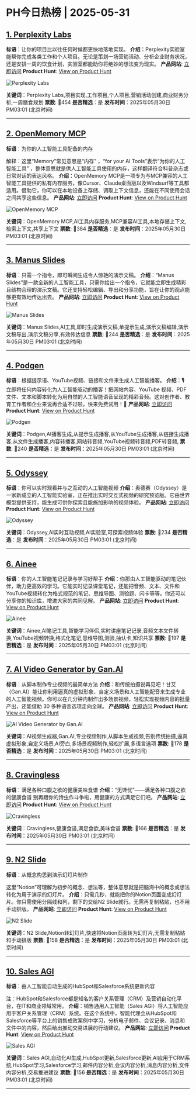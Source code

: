 # PH今日热榜 | 2025-05-31

## [1. Perplexity Labs](https://www.producthunt.com/posts/perplexity-labs?utm_campaign=producthunt-api&utm_medium=api-v2&utm_source=Application%3A+dev+%28ID%3A+189358%29)
**标语**：让你的项目比以往任何时候都更快地落地实现。
**介绍**：Perplexity实验室能帮你完成各类工作和个人项目。无论是策划一场营销活动、分析企业财务状况，还是安排一周的饮食计划，实验室都能助你将绝妙的想法变为现实。
**产品网站**: [立即访问](https://www.producthunt.com/r/ENEDDNWFREGURR?utm_campaign=producthunt-api&utm_medium=api-v2&utm_source=Application%3A+dev+%28ID%3A+189358%29)
**Product Hunt**: [View on Product Hunt](https://www.producthunt.com/posts/perplexity-labs?utm_campaign=producthunt-api&utm_medium=api-v2&utm_source=Application%3A+dev+%28ID%3A+189358%29)

![Perplexity Labs](https://ph-files.imgix.net/36dbe3f2-349a-4eb6-abf7-8fde8f5609da.png?auto=format)

**关键词**：Perplexity Labs,项目实现,工作项目,个人项目,营销活动创建,商业财务分析,一周膳食规划
**票数**: 🔺454
**是否精选**：是
**发布时间**：2025年05月30日 PM03:01 (北京时间)

---

## [2. OpenMemory MCP](https://www.producthunt.com/posts/openmemory-mcp-2?utm_campaign=producthunt-api&utm_medium=api-v2&utm_source=Application%3A+dev+%28ID%3A+189358%29)
**标语**：为你的人工智能工具配备的内存

解释：这里“Memory”常见意思是“内存” ，“for your AI Tools”表示“为你的人工智能工具” ，整体意思就是供人工智能工具使用的内存，这样翻译符合科普杂志或日常对话的表达风格。
**介绍**：OpenMemory MCP是一项专为与MCP兼容的人工智能工具提供的私有内存服务，像Cursor、Claude桌面版以及Windsurf等工具都适用。借助它，你可以在本地设备上存储、调取上下文信息，还能在不同使用会话之间共享这些信息。
**产品网站**: [立即访问](https://www.producthunt.com/r/PLY5TUE4YMOSQJ?utm_campaign=producthunt-api&utm_medium=api-v2&utm_source=Application%3A+dev+%28ID%3A+189358%29)
**Product Hunt**: [View on Product Hunt](https://www.producthunt.com/posts/openmemory-mcp-2?utm_campaign=producthunt-api&utm_medium=api-v2&utm_source=Application%3A+dev+%28ID%3A+189358%29)

![OpenMemory MCP](https://ph-files.imgix.net/dcd2ea87-72b0-4914-8427-9d18a1788540.png?auto=format)

**关键词**：OpenMemory MCP,AI工具内存服务,MCP兼容AI工具,本地存储上下文,检索上下文,共享上下文
**票数**: 🔺384
**是否精选**：是
**发布时间**：2025年05月30日 PM03:01 (北京时间)

---

## [3. Manus Slides](https://www.producthunt.com/posts/manus-slides?utm_campaign=producthunt-api&utm_medium=api-v2&utm_source=Application%3A+dev+%28ID%3A+189358%29)
**标语**：只需一个指令，即可瞬间生成令人惊艳的演示文稿。
**介绍**：“Manus Slides”是一款全新的人工智能工具，只需你给出一个指令，它就能立即生成精彩且结构合理的演示文稿。它还支持轻松编辑、导出和分享功能，旨在让你的观点能够更有效地传达出去。
**产品网站**: [立即访问](https://www.producthunt.com/r/7EVUSHGS7IBDSW?utm_campaign=producthunt-api&utm_medium=api-v2&utm_source=Application%3A+dev+%28ID%3A+189358%29)
**Product Hunt**: [View on Product Hunt](https://www.producthunt.com/posts/manus-slides?utm_campaign=producthunt-api&utm_medium=api-v2&utm_source=Application%3A+dev+%28ID%3A+189358%29)

![Manus Slides](https://ph-files.imgix.net/34b7d795-61e6-481f-8342-85e4f1fcd230.png?auto=format)

**关键词**：Manus Slides,AI工具,即时生成演示文稿,单提示生成,演示文稿编辑,演示文稿导出,演示文稿分享,有效传达信息
**票数**: 🔺244
**是否精选**：是
**发布时间**：2025年05月30日 PM03:01 (北京时间)

---

## [4. Podgen](https://www.producthunt.com/posts/podgen?utm_campaign=producthunt-api&utm_medium=api-v2&utm_source=Application%3A+dev+%28ID%3A+189358%29)
**标语**：根据提示语、YouTube视频、链接和文件来生成人工智能播客。
**介绍**：🎙️ 立即将任何内容转化为人工智能驱动的播客！把网站内容、YouTube 视频、PDF 文件、文本和脚本转化为用自然的人工智能语音呈现的精彩音频。这对创作者、教育工作者和企业来说再合适不过啦。快来免费试用！🚀
**产品网站**: [立即访问](https://www.producthunt.com/r/WKCM2HXUKQ3GHI?utm_campaign=producthunt-api&utm_medium=api-v2&utm_source=Application%3A+dev+%28ID%3A+189358%29)
**Product Hunt**: [View on Product Hunt](https://www.producthunt.com/posts/podgen?utm_campaign=producthunt-api&utm_medium=api-v2&utm_source=Application%3A+dev+%28ID%3A+189358%29)

![Podgen](https://ph-files.imgix.net/4e0f4678-5972-46d6-94a2-7193f9ae53a1.png?auto=format)

**关键词**：Podgen,AI播客生成,从提示生成播客,从YouTube生成播客,从链接生成播客,从文件生成播客,内容转播客,网站转音频,YouTube视频转音频,PDF转音频,
**票数**: 🔺240
**是否精选**：是
**发布时间**：2025年05月30日 PM03:01 (北京时间)

---

## [5. Odyssey](https://www.producthunt.com/posts/odyssey-9b69dad9-f74d-4355-b792-4f1d98d5254d?utm_campaign=producthunt-api&utm_medium=api-v2&utm_source=Application%3A+dev+%28ID%3A+189358%29)
**标语**：你可以实时观看并与之互动的人工智能视频
**介绍**：奥德赛（Odyssey）是一家新成立的人工智能实验室，正在推出实时交互式视频的研究预览版。它由世界模型提供支持，能生成可供你探索且能施加影响的视频体验。
**产品网站**: [立即访问](https://www.producthunt.com/r/56I32HBUQPLLZM?utm_campaign=producthunt-api&utm_medium=api-v2&utm_source=Application%3A+dev+%28ID%3A+189358%29)
**Product Hunt**: [View on Product Hunt](https://www.producthunt.com/posts/odyssey-9b69dad9-f74d-4355-b792-4f1d98d5254d?utm_campaign=producthunt-api&utm_medium=api-v2&utm_source=Application%3A+dev+%28ID%3A+189358%29)

![Odyssey](https://ph-files.imgix.net/fccbb8be-8063-45f9-8ccf-c6f8767f7e3c.jpeg?auto=format)

**关键词**：Odyssey,AI实时互动视频,AI实验室,可探索视频体验
**票数**: 🔺234
**是否精选**：是
**发布时间**：2025年05月30日 PM03:01 (北京时间)

---

## [6. Ainee](https://www.producthunt.com/posts/ainee-2?utm_campaign=producthunt-api&utm_medium=api-v2&utm_source=Application%3A+dev+%28ID%3A+189358%29)
**标语**：你的人工智能笔记记录与学习好帮手
**介绍**：你那由人工智能驱动的笔记伙伴，助力更高效的学习。它能实时记录课堂笔记，还能把音频、文本、文件和YouTube视频转化为格式规范的笔记、思维导图、测验题、闪卡等等。你还可以分享你的知识库，增进大家的共同见解。
**产品网站**: [立即访问](https://www.producthunt.com/r/7A7NXUKJBM4UDP?utm_campaign=producthunt-api&utm_medium=api-v2&utm_source=Application%3A+dev+%28ID%3A+189358%29)
**Product Hunt**: [View on Product Hunt](https://www.producthunt.com/posts/ainee-2?utm_campaign=producthunt-api&utm_medium=api-v2&utm_source=Application%3A+dev+%28ID%3A+189358%29)

![Ainee](https://ph-files.imgix.net/cfb3b3b7-9370-4c52-9a1a-bdb8d1dda782.png?auto=format)

**关键词**：Ainee,AI笔记工具,智能学习伴侣,实时讲座笔记记录,音频文本文件转换,YouTube视频转换,格式化笔记,思维导图,测验,抽认卡,知识共享
**票数**: 🔺197
**是否精选**：是
**发布时间**：2025年05月30日 PM03:01 (北京时间)

---

## [7. AI Video Generator by Gan.AI](https://www.producthunt.com/posts/ai-video-generator-by-gan-ai?utm_campaign=producthunt-api&utm_medium=api-v2&utm_source=Application%3A+dev+%28ID%3A+189358%29)
**标语**：从脚本制作专业视频的最简单方法
**介绍**：和传统拍摄说再见吧！甘艾（Gan.AI）能让你利用逼真的虚拟形象、自定义场景和人工智能配音来生成专业的人工智能视频。你可以在几分钟内制作出多场景视频，轻松实现视频内容的批量产出，还能借助 30 多种语言选项走向全球。
**产品网站**: [立即访问](https://www.producthunt.com/r/MPTG5KDCUQOQU3?utm_campaign=producthunt-api&utm_medium=api-v2&utm_source=Application%3A+dev+%28ID%3A+189358%29)
**Product Hunt**: [View on Product Hunt](https://www.producthunt.com/posts/ai-video-generator-by-gan-ai?utm_campaign=producthunt-api&utm_medium=api-v2&utm_source=Application%3A+dev+%28ID%3A+189358%29)

![AI Video Generator by Gan.AI](https://ph-files.imgix.net/61b3a9c8-2764-44aa-9c2c-4dab425e28f6.png?auto=format)

**关键词**：AI视频生成器,Gan.AI,专业视频制作,从脚本生成视频,告别传统拍摄,逼真虚拟形象,自定义场景,AI旁白,多场景视频制作,轻松扩展,多语言选项
**票数**: 🔺178
**是否精选**：是
**发布时间**：2025年05月30日 PM03:01 (北京时间)

---

## [8. Cravingless](https://www.producthunt.com/posts/cravingless?utm_campaign=producthunt-api&utm_medium=api-v2&utm_source=Application%3A+dev+%28ID%3A+189358%29)
**标语**：满足各种口腹之欲的健康美味食谱
**介绍**：“无馋忧”——满足各种口腹之欲的健康食谱
别再跟你的馋虫作斗争啦，用健康的方式满足它们吧。
**产品网站**: [立即访问](https://www.producthunt.com/r/DA2HKU5MSMSQAM?utm_campaign=producthunt-api&utm_medium=api-v2&utm_source=Application%3A+dev+%28ID%3A+189358%29)
**Product Hunt**: [View on Product Hunt](https://www.producthunt.com/posts/cravingless?utm_campaign=producthunt-api&utm_medium=api-v2&utm_source=Application%3A+dev+%28ID%3A+189358%29)

![Cravingless](https://ph-files.imgix.net/15f873c8-41b9-4259-966f-f314431fce6d.png?auto=format)

**关键词**：Cravingless,健康食谱,满足食欲,美味食谱
**票数**: 🔺166
**是否精选**：是
**发布时间**：2025年05月30日 PM03:01 (北京时间)

---

## [9. N2 Slide](https://www.producthunt.com/posts/n2-slide?utm_campaign=producthunt-api&utm_medium=api-v2&utm_source=Application%3A+dev+%28ID%3A+189358%29)
**标语**：从概念构思到演示幻灯片制作

这里“Notion”可理解为初步的概念、想法等，整体意思就是把脑海中的概念或想法转化为用于演示的幻灯片。
**介绍**：只需几秒，就能把你的Notion页面变成幻灯片。你只需使用分隔线和列，剩下的交给N2 Slide就行。无需再复制粘贴，也不用手动排版。
**产品网站**: [立即访问](https://www.producthunt.com/r/CQETLZXCFXUF4E?utm_campaign=producthunt-api&utm_medium=api-v2&utm_source=Application%3A+dev+%28ID%3A+189358%29)
**Product Hunt**: [View on Product Hunt](https://www.producthunt.com/posts/n2-slide?utm_campaign=producthunt-api&utm_medium=api-v2&utm_source=Application%3A+dev+%28ID%3A+189358%29)

![N2 Slide](https://ph-files.imgix.net/55a5354c-3145-4b2f-aee0-c89287f9cdb3.jpeg?auto=format)

**关键词**：N2 Slide,Notion转幻灯片,快速将Notion页面转为幻灯片,无需复制粘贴和手动排版
**票数**: 🔺158
**是否精选**：是
**发布时间**：2025年05月30日 PM03:01 (北京时间)

---

## [10. Sales AGI](https://www.producthunt.com/posts/sales-agi?utm_campaign=producthunt-api&utm_medium=api-v2&utm_source=Application%3A+dev+%28ID%3A+189358%29)
**标语**：由人工智能自动生成的HubSpot和Salesforce系统更新内容

注：HubSpot和Salesforce都是知名的客户关系管理（CRM）及营销自动化平台，在IT和商业领域常用。
**介绍**：销售通用人工智能（Sales AGI）将人工智能应用于客户关系管理（CRM）系统。在这个系统中，智能代理会从HubSpot和Salesforce等平台上的销售成败案例中学习，分析电子邮件、会议记录、消息和文件中的内容，然后给出推动交易进展的行动建议。
**产品网站**: [立即访问](https://www.producthunt.com/r/2OTE6NIYMWHSG2?utm_campaign=producthunt-api&utm_medium=api-v2&utm_source=Application%3A+dev+%28ID%3A+189358%29)
**Product Hunt**: [View on Product Hunt](https://www.producthunt.com/posts/sales-agi?utm_campaign=producthunt-api&utm_medium=api-v2&utm_source=Application%3A+dev+%28ID%3A+189358%29)

![Sales AGI](https://ph-files.imgix.net/cef9a19e-8754-48d1-85a9-c481b84a90cc.png?auto=format)

**关键词**：Sales AGI,自动化AI生成,HubSpot更新,Salesforce更新,AI应用于CRM系统,HubSpot学习,Salesforce学习,邮件内容分析,会议内容分析,消息内容分析,文件内容分析,交易推进建议
**票数**: 🔺156
**是否精选**：是
**发布时间**：2025年05月30日 PM03:01 (北京时间)

---

